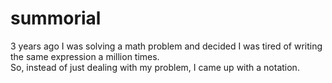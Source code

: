 # summorial

3 years ago I was solving a math problem and decided I was tired of writing the same expression a million times.
<br>
So, instead of just dealing with my problem, I came up with a notation.
